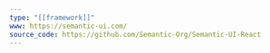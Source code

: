 ```yaml
---
type: "[[framework]]"
www: https://semantic-ui.com/
source_code: https://github.com/Semantic-Org/Semantic-UI-React
---
```

